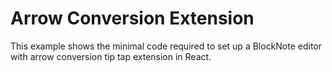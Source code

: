# Arrow Conversion Extension

This example shows the minimal code required to set up a BlockNote editor with arrow conversion tip tap extension in React.


